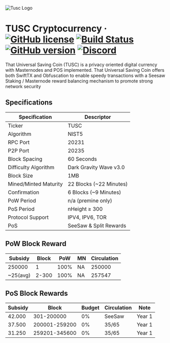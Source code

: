 ![Tusc Logo](https://thatcoin.tech/wp-content/uploads/2018/06/tusc-1.png)

TUSC Cryptocurrency
&middot;
[![GitHub license](https://img.shields.io/github/license/tusc-crypto/Tusc.svg)](https://github.com/tusc-crypto/Tusc/blob/master/COPYING) [![Build Status](https://travis-ci.org/tusc-crypto/Tusc.svg?branch=master)](https://travis-ci.org/tusc-crypto/Tusc) [![GitHub version](https://badge.fury.io/gh/tusc-crypto%2FTusc.svg)](https://badge.fury.io/gh/tusc-crypto%2FTusc) [![Discord](https://img.shields.io/discord/374271866308919296.svg)](https://discord.me/tusc)
=====

That Universal Saving Coin (TUSC) is a privacy oriented digital currency with Masternodes and POS implemented.
That Universal Saving Coin offers both SwiftTX and Obfuscation to enable speedy transactions with a Seesaw Staking / Masternode reward balancing mechanism to promote strong network security

## Specifications

| Specification         | Descriptor                              |
|-----------------------|-----------------------------------------|
| Ticker                | TUSC                                    |
| Algorithm             | NIST5                                   |
| RPC Port              | 20231                                   |
| P2P Port              | 20235                                   |
| Block Spacing         | 60 Seconds                              |
| Difficulty Algorithm  | Dark Gravity Wave v3.0                  |
| Block Size            | 1MB                                     |
| Mined/Minted Maturity | 22 Blocks (~22 Minutes)                 |
| Confirmation          | 6 Blocks (~9 Minutes)                   |
| PoW Period            | n/a (premine only)                      |
| PoS Period            | nHeight ≥ 300                           |
| Protocol Support      | IPV4, IPV6, TOR                         |
| PoS                   | SeeSaw & Split Rewards                  |

## PoW Block Reward

| Subsidy  | Block         | PoW  | MN  | Circulation |
|----------|---------------|------|-----|-------------|
| 250000   | 1             | 100% | NA  | 250000      |
| ~25(avg) | 2-300         | 100% | NA  | 257547      |

## PoS Block Rewards

| Subsidy | Block           | Budget | Circulation    | Note          |
|---------|-----------------|--------|----------------|---------------|
| 42.000  | 301-200000      | 0%     | SeeSaw         | Year 1        |
| 37.500  | 200001-259200   | 0%     | 35/65          | Year 1        |
| 31.250  | 259201-345600   | 0%     | 35/65          | Year 1        |
